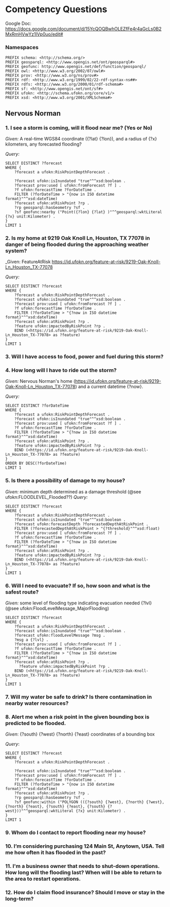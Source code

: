 # Competency Questions

Google Doc: https://docs.google.com/document/d/15YcQOQBwhOLEZfFe4r4aGcLs0B2MxRmHVwYz1lVp0uo/edit#

### Namespaces

```
PREFIX schema: <http://schema.org/>
PREFIX geosparql: <http://www.opengis.net/ont/geosparql#>
PREFIX geofunc: http://www.opengis.net/def/function/geosparql/
PREFIX owl: <http://www.w3.org/2002/07/owl#>
PREFIX prov: <http://www.w3.org/ns/prov#>
PREFIX rdf: <http://www.w3.org/1999/02/22-rdf-syntax-ns##>
PREFIX rdfs: <http://www.w3.org/2000/01/rdf-schema#>
PREFIX sf: <http://www.opengis.net/ont/sf#>
PREFIX ufokn: <http://schema.ufokn.org/core/v1/>
PREFIX xsd: <http://www.w3.org/2001/XMLSchema#>
```

## Nervous Norman


### 1. I see a storm is coming, will it flood near me? (Yes or No)

_Given:_ A real-time WGS84 coordinate ({?lat} {?lon}), and a radius of {?x} kilometers, any forecasted flooding?

_Query:_
```
SELECT DISTINCT ?forecast
WHERE {
    ?forecast a ufokn:RiskPointDepthForecast .
    
    ?forecast ufokn:isInundated "true"^^xsd:boolean .
    ?forecast prov:used [ ufokn:fromForecast ?f ] .
    ?f ufokn:forecastTime ?forDateTime .
    FILTER (?forDateTime > "{now in ISO datetime format}"^^xsd:dateTime)
    ?forecast ufokn:atRiskPoint ?rp .
    ?rp geosparql:hasGeometry ?sf .
    ?sf geofunc:nearby ("Point({?lon} {?lat} )"^^geosparql:wktLiteral {?x} unit:Kilometer) .
}
LIMIT 1
```

### 2. Is my home at 9219 Oak Knoll Ln, Houston, TX 77078 in danger of being flooded during the approaching weather system?

_Given: FeatureAtRisk <https://id.ufokn.org/feature-at-risk/9219-Oak-Knoll-Ln_Houston_TX-77078>

_Query:_
```
SELECT DISTINCT ?forecast
WHERE { 
    ?forecast a ufokn:RiskPointDepthForecast .
    ?forecast ufokn:isInundated "true"^^xsd:boolean .
    ?forecast prov:used [ ufokn:fromForecast ?f ] .
    ?f ufokn:forecastTime ?forDateTime .
    FILTER (?forDateTime > "{?now in ISO datetime format}"^^xsd:dateTime)
    ?forecast ufokn:atRiskPoint ?rp .
	?feature ufokn:impactedByRiskPoint ?rp .
    BIND (<https://id.ufokn.org/feature-at-risk/9219-Oak-Knoll-Ln_Houston_TX-77078> as ?feature)   
}
LIMIT 1
```

### 3. Will I have access to food, power and fuel during this storm?



### 4. How long will I have to ride out the storm?
_Given:_ Nervous Norman's home (<https://id.ufokn.org/feature-at-risk/9219-Oak-Knoll-Ln_Houston_TX-77078>) and a current datetime {?now}.

_Query:_
```
SELECT DISTINCT ?forDateTime
WHERE { 
    ?forecast a ufokn:RiskPointDepthForecast .
    ?forecast ufokn:isInundated "true"^^xsd:boolean .
    ?forecast prov:used [ ufokn:fromForecast ?f ] .
    ?f ufokn:forecastTime ?forDateTime .
    FILTER (?forDateTime > "{?now in ISO datetime format}"^^xsd:dateTime)
    ?forecast ufokn:atRiskPoint ?rp .
	?feature ufokn:impactedByRiskPoint ?rp .
    BIND (<https://id.ufokn.org/feature-at-risk/9219-Oak-Knoll-Ln_Houston_TX-77078> as ?feature)   
}
ORDER BY DESC(?forDateTime)
LIMIT 1
```

### 5. Is there a possibility of damage to my house?

_Given:_ minimum depth determined as a damage threshold (@see ufokn:FLOODLEVEL_Flooded??)
_Query:_
```
SELECT DISTINCT ?forecast
WHERE { 
    ?forecast a ufokn:RiskPointDepthForecast .
    ?forecast ufokn:isInundated "true"^^xsd:boolean .
    ?forecast ufokn:forecastDepth ?forecastedDepthAtRiskPoint .
    FILTER (?forecastedDepthAtRiskPoint > "{?threshold}"^^xsd:float)
    ?forecast prov:used [ ufokn:fromForecast ?f ] .
    ?f ufokn:forecastTime ?forDateTime .
    FILTER (?forDateTime > "{?now in ISO datetime format}"^^xsd:dateTime)
    ?forecast ufokn:atRiskPoint ?rp .
	?feature ufokn:impactedByRiskPoint ?rp .
    BIND (<https://id.ufokn.org/feature-at-risk/9219-Oak-Knoll-Ln_Houston_TX-77078> as ?feature)   
}
LIMIT 1
```

### 6. Will I need to evacuate? If so, how soon and what is the safest route?

_Given:_ some level of flooding type indicating evacuation needed {?lvl} (@see ufokn:FloodLevelMessage_MajorFlooding)

```
SELECT DISTINCT ?forecast
WHERE { 
    ?forecast a ufokn:RiskPointDepthForecast .
    ?forecast ufokn:isInundated "true"^^xsd:boolean .
    ?forecast ufokn:floodLevelMessage ?msg .
    ?msg a {?lvl} .
    ?forecast prov:used [ ufokn:fromForecast ?f ] .
    ?f ufokn:forecastTime ?forDateTime .
    FILTER (?forDateTime > "{?now in ISO datetime format}"^^xsd:dateTime)
    ?forecast ufokn:atRiskPoint ?rp .
	  ?feature ufokn:impactedByRiskPoint ?rp .
    BIND (<https://id.ufokn.org/feature-at-risk/9219-Oak-Knoll-Ln_Houston_TX-77078> as ?feature)   
}
LIMIT 1
```
### 7. Will my water be safe to drink? Is there contamination in nearby water resources?


### 8. Alert me when a risk point in the given bounding box is predicted to be flooded.

_Given_: {?south} {?west} {?north} {?east} coordinates of a bounding box

_Query_:
```
SELECT DISTINCT ?forecast
WHERE {
    ?forecast a ufokn:RiskPointDepthForecast .
    
    ?forecast ufokn:isInundated "true"^^xsd:boolean .
    ?forecast prov:used [ ufokn:fromForecast ?f ] .
    ?f ufokn:forecastTime ?forDateTime .
    FILTER (?forDateTime > "{now in ISO datetime format}"^^xsd:dateTime)
    ?forecast ufokn:atRiskPoint ?rp .
    ?rp geosparql:hasGeometry ?sf .
    ?sf geofunc:within ("POLYGON (({?south} {?west}, {?north} {?west}, {?north} {?east}, {?south} {?east}, {?south} {?west}))"^^geosparql:wktLiteral {?x} unit:Kilometer) .
}
LIMIT 1
```

### 9. Whom do I contact to report flooding near my house?

### 10. I’m considering purchasing 124 Main St, Anytown, USA. Tell me how often it has flooded in the past?


### 11. I'm a business owner that needs to shut-down operations. How long will the flooding last? When will I be able to return to the area to restart operations.

### 12. How do I claim flood insurance? Should I move or stay in the long-term?

